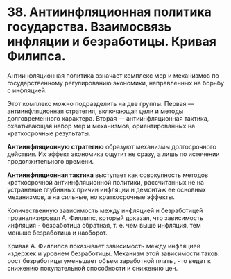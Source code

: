 # 38. Антиинфляционная политика государства. Взаимосвязь инфляции и безработицы. Кривая Филипса.

Антиинфляционная политика означает комплекс мер и механизмов по государственному регулированию экономики, направленных на борьбу с инфляцией.

Этот комплекс можно подразделить на две группы. Первая — антиинфляционная стратегия, включающая цели и методы долговременного характера. Вторая — антиинфляционная тактика, охватывающая набор мер и механизмов, ориентированных на краткосрочные результаты.

**Антиинфляционную стратегию** образуют механизмы долгосрочного действия. Их эффект экономика ощутит не сразу, а лишь по истечении продолжительного времени.

**Антиинфляционная тактика** выступает как совокупность методов краткосрочной антиинфляционной политики, рассчитанных не на устранение глубинных причин инфляции и демонтаж ее основных механизмов, а на сильные, но краткосрочные эффекты.

Количественную зависимость между инфляцией и безработицей проанализировал А. Филлипс, который доказал, что зависимость инфляция - безработица обратная, т. е. чем выше инфляция, тем меньше безработица и наоборот.

Кривая А. Филлипса показывает зависимость между инфляцией издержек и уровнем безработицы. Механизм этой зависимости таков: рост безработицы уменьшает объем заработной платы, что ведет к снижению покупательной способности и снижению цен.